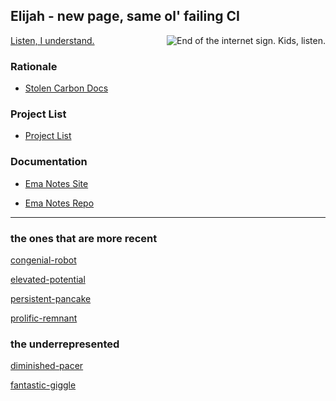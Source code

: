 ## Elijah - new page, same ol' failing CI

<a href="http://endofthenet.net/">
Listen, I understand. <img align="right" xxxwidth="300" xxxheight="300" src="https://github.com/elijah-team/.github/assets/50311859/3b47de0e-c685-4ade-ae54-68d27db59c87" alt="End of the internet sign. Kids, listen.">
</a>

### Rationale

* [Stolen Carbon Docs](https://github.com/elijah-team/.github/blob/main/README.md)

### Project List

* [Project List](https://github.com/elijah-team/spec-docs/blob/main/Projects.md)

### Documentation

* [Ema Notes Site](https://elijah-team.github.io/ema-notes)

* [Ema Notes Repo](https://github.com/elijah-team/ema-notes)

---

### the ones that are more recent

[congenial-robot](https://github.com/elijah-team/congenial-robot)

[elevated-potential](https://github.com/elijah-team/elevated-potential)

[persistent-pancake](https://github.com/elijah-team/persistent-pancake)

[prolific-remnant](https://github.com/elijah-team/prolific-remnant)

### the underrepresented

[diminished-pacer](https://github.com/elijah-team/diminished-pacer)

[fantastic-giggle](https://github.com/elijah-team/fantastic-giggle)
